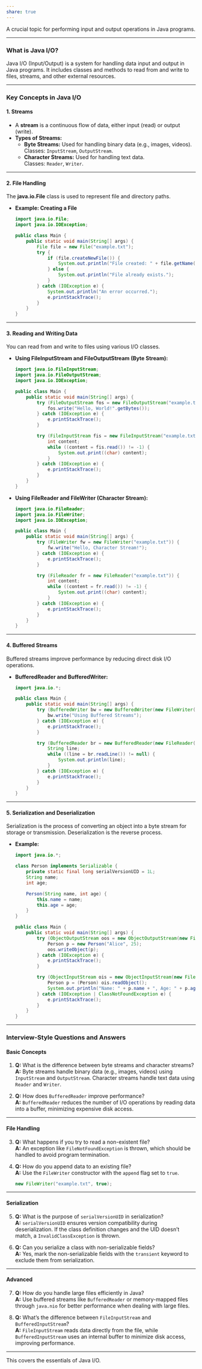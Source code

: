 ```yaml
---
share: true
---
```


A crucial topic for performing input and output operations in Java programs.

---

### **What is Java I/O?**
Java I/O (Input/Output) is a system for handling data input and output in Java programs. It includes classes and methods to read from and write to files, streams, and other external resources.

---

### **Key Concepts in Java I/O**

#### **1. Streams**
- A **stream** is a continuous flow of data, either input (read) or output (write).
- **Types of Streams:**
  - **Byte Streams:** Used for handling binary data (e.g., images, videos).  
    Classes: `InputStream`, `OutputStream`.  
  - **Character Streams:** Used for handling text data.  
    Classes: `Reader`, `Writer`.

---

#### **2. File Handling**
The **java.io.File** class is used to represent file and directory paths.

- **Example: Creating a File**
  ```java
  import java.io.File;
  import java.io.IOException;

  public class Main {
      public static void main(String[] args) {
          File file = new File("example.txt");
          try {
              if (file.createNewFile()) {
                  System.out.println("File created: " + file.getName());
              } else {
                  System.out.println("File already exists.");
              }
          } catch (IOException e) {
              System.out.println("An error occurred.");
              e.printStackTrace();
          }
      }
  }
  ```

---

#### **3. Reading and Writing Data**
You can read from and write to files using various I/O classes.

- **Using FileInputStream and FileOutputStream (Byte Stream):**
  ```java
  import java.io.FileInputStream;
  import java.io.FileOutputStream;
  import java.io.IOException;

  public class Main {
      public static void main(String[] args) {
          try (FileOutputStream fos = new FileOutputStream("example.txt")) {
              fos.write("Hello, World!".getBytes());
          } catch (IOException e) {
              e.printStackTrace();
          }

          try (FileInputStream fis = new FileInputStream("example.txt")) {
              int content;
              while ((content = fis.read()) != -1) {
                  System.out.print((char) content);
              }
          } catch (IOException e) {
              e.printStackTrace();
          }
      }
  }
  ```

- **Using FileReader and FileWriter (Character Stream):**
  ```java
  import java.io.FileReader;
  import java.io.FileWriter;
  import java.io.IOException;

  public class Main {
      public static void main(String[] args) {
          try (FileWriter fw = new FileWriter("example.txt")) {
              fw.write("Hello, Character Stream!");
          } catch (IOException e) {
              e.printStackTrace();
          }

          try (FileReader fr = new FileReader("example.txt")) {
              int content;
              while ((content = fr.read()) != -1) {
                  System.out.print((char) content);
              }
          } catch (IOException e) {
              e.printStackTrace();
          }
      }
  }
  ```

---

#### **4. Buffered Streams**
Buffered streams improve performance by reducing direct disk I/O operations.

- **BufferedReader and BufferedWriter:**
  ```java
  import java.io.*;

  public class Main {
      public static void main(String[] args) {
          try (BufferedWriter bw = new BufferedWriter(new FileWriter("buffered_example.txt"))) {
              bw.write("Using Buffered Streams");
          } catch (IOException e) {
              e.printStackTrace();
          }

          try (BufferedReader br = new BufferedReader(new FileReader("buffered_example.txt"))) {
              String line;
              while ((line = br.readLine()) != null) {
                  System.out.println(line);
              }
          } catch (IOException e) {
              e.printStackTrace();
          }
      }
  }
  ```

---

#### **5. Serialization and Deserialization**
Serialization is the process of converting an object into a byte stream for storage or transmission. Deserialization is the reverse process.

- **Example:**
  ```java
  import java.io.*;

  class Person implements Serializable {
      private static final long serialVersionUID = 1L;
      String name;
      int age;

      Person(String name, int age) {
          this.name = name;
          this.age = age;
      }
  }

  public class Main {
      public static void main(String[] args) {
          try (ObjectOutputStream oos = new ObjectOutputStream(new FileOutputStream("person.ser"))) {
              Person p = new Person("Alice", 25);
              oos.writeObject(p);
          } catch (IOException e) {
              e.printStackTrace();
          }

          try (ObjectInputStream ois = new ObjectInputStream(new FileInputStream("person.ser"))) {
              Person p = (Person) ois.readObject();
              System.out.println("Name: " + p.name + ", Age: " + p.age);
          } catch (IOException | ClassNotFoundException e) {
              e.printStackTrace();
          }
      }
  }
  ```

---

### **Interview-Style Questions and Answers**

#### **Basic Concepts**
1. **Q:** What is the difference between byte streams and character streams?  
   **A:** Byte streams handle binary data (e.g., images, videos) using `InputStream` and `OutputStream`. Character streams handle text data using `Reader` and `Writer`.

2. **Q:** How does `BufferedReader` improve performance?  
   **A:** `BufferedReader` reduces the number of I/O operations by reading data into a buffer, minimizing expensive disk access.

---

#### **File Handling**
3. **Q:** What happens if you try to read a non-existent file?  
   **A:** An exception like `FileNotFoundException` is thrown, which should be handled to avoid program termination.

4. **Q:** How do you append data to an existing file?  
   **A:** Use the `FileWriter` constructor with the `append` flag set to `true`.  
   ```java
   new FileWriter("example.txt", true);
   ```

---

#### **Serialization**
5. **Q:** What is the purpose of `serialVersionUID` in serialization?  
   **A:** `serialVersionUID` ensures version compatibility during deserialization. If the class definition changes and the UID doesn’t match, a `InvalidClassException` is thrown.

6. **Q:** Can you serialize a class with non-serializable fields?  
   **A:** Yes, mark the non-serializable fields with the `transient` keyword to exclude them from serialization.

---

#### **Advanced**
7. **Q:** How do you handle large files efficiently in Java?  
   **A:** Use buffered streams like `BufferedReader` or memory-mapped files through `java.nio` for better performance when dealing with large files.

8. **Q:** What’s the difference between `FileInputStream` and `BufferedInputStream`?  
   **A:** `FileInputStream` reads data directly from the file, while `BufferedInputStream` uses an internal buffer to minimize disk access, improving performance.

---

This covers the essentials of Java I/O.